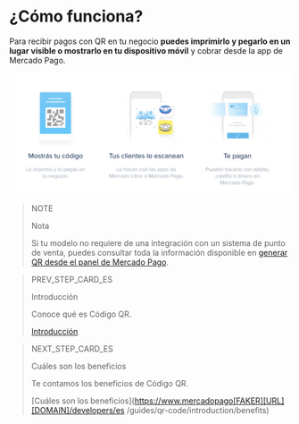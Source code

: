 # ¿Cómo funciona?

Para recibir pagos con QR en tu negocio **puedes imprimirlo y pegarlo en un lugar visible o mostrarlo en tu dispositivo móvil** y cobrar desde la app de Mercado Pago.

![Flujo QR](/images/mobile/qr_flujo.es.png)

<span></span>
> NOTE
> 
> Nota
> 
> Si tu modelo no requiere de una integración con un sistema de punto de venta,  puedes consultar toda la información disponible en [generar QR desde el panel de Mercado Pago](https://www.mercadopago[FAKER][URL][DOMAIN]/developers/es/guides/in-person-payments/qr-code/integrations-front). 


> PREV_STEP_CARD_ES
>
> Introducción
>
> Conoce qué es Código QR.
>
> [Introducción](https://www.mercadopago[FAKER][URL][DOMAIN]/developers/es/guides/qr-code/introduction)


> NEXT_STEP_CARD_ES
>
> Cuáles son los beneficios
>
> Te contamos los beneficios de Código QR.
>
> [Cuáles son los beneficios](https://www.mercadopago[FAKER][URL][DOMAIN]/developers/es /guides/qr-code/introduction/benefits)